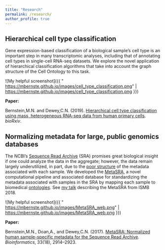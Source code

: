 ```yaml
---
title: "Research"
permalink: /research/
author_profile: true
---
```


## Hierarchical cell type classification 

Gene expression-based classification of a biological sample’s cell type is an important step in many transcriptomic analyses, including that of annotating cell types in single-cell RNA-seq datasets. We explore the novel application of hierarchical classification algorithms that take into account the graph structure of the Cell Ontology to this task. 

[logo]: https://mbernste.github.io/images/MetaSRA_overview.png "Logo Title Text 2"
![My helpful screenshot]({{ "  https://mbernste.github.io/images/cell_type_classification.png" |   https://mbernste.github.io/images/cell_type_classification.png }})

**Paper:**

Bernstein,M.N. and Dewey,C.N. (2019). [Hierarchical cell type classification using mass, heterogeneous RNA-seq data from human primary cells](https://www.biorxiv.org/content/10.1101/634097v1). _bioRxiv_.

## Normalizing metadata for large, public genomics databases

The NCBI’s [Sequence Read Archive](https://www.ncbi.nlm.nih.gov/sra) (SRA) promises great biological insight if one could analyze the data in the aggregate; 
however, the data remain largely underutilized, in part, due to the [poor structure](https://www.nature.com/articles/sdata201921) of the metadata associated with each sample. We developed the [MetaSRA](http://metasra.biostat.wisc.edu), a novel computational pipeline and associated database for standardizing the metadata associated with samples in the SRA by mapping each sample to biomedical [ontologies](https://en.wikipedia.org/wiki/Ontology_(information_science)).  See [my talk](https://www.youtube.com/watch?v=pVHMq9SdUtc) describing the MetaSRA from ISMB 2018.

[logo]: https://mbernste.github.io/images/MetaSRA_overview.png "Logo Title Text 2"
![My helpful screenshot]({{ " https://mbernste.github.io/images/MetaSRA_web.png" |  https://mbernste.github.io/images/MetaSRA_web.png }})

**Paper:**

Bernstein,M.N., Doan,A., and Dewey,C.N. (2017). [MetaSRA: Normalized human sample-specific metadata for the Sequence Read Archive](https://doi.org/10.1093/bioinformatics/btx334). _Bioinformatics_, 33(18), 2914–2923. 



